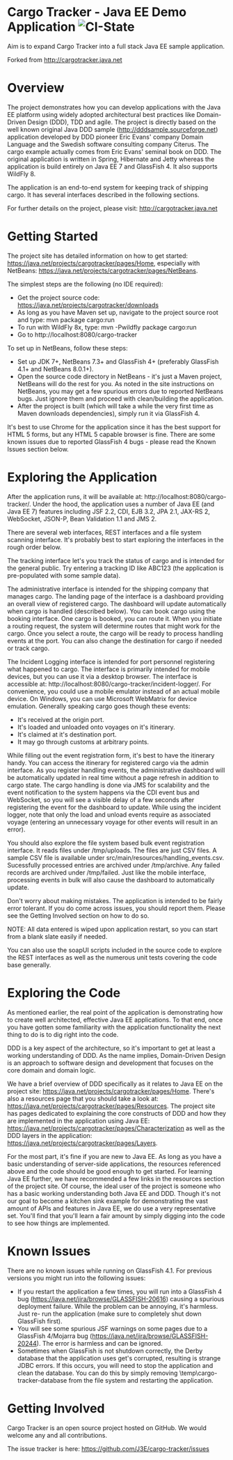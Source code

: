 
Cargo Tracker - Java EE Demo Application ![CI-State](https://travis-ci.org/J3E/cargo-tracker.svg?branch=master)
==========================================
Aim is to expand Cargo Tracker into a full stack Java EE sample application.

Forked from http://cargotracker.java.net

Overview
========
The project demonstrates how you can develop applications with the Java EE
platform using widely adopted architectural best practices like Domain-Driven
Design (DDD), TDD and agile. The project is directly based on the well known
original Java DDD sample (http://dddsample.sourceforge.net) application
developed by DDD pioneer Eric Evans' company Domain Language and the Swedish
software consulting company Citerus. The cargo example actually comes from
Eric Evans' seminal book on DDD. The original application is written in Spring,
Hibernate and Jetty whereas the application is build entirely on Java EE 7 and
GlassFish 4. It also supports WildFly 8.

The application is an end-to-end system for keeping track of shipping cargo. It
has several interfaces described in the following sections.

For further details on the project, please visit:
http://cargotracker.java.net

Getting Started
===============
The project site has detailed information on how to get started:
https://java.net/projects/cargotracker/pages/Home, especially with NetBeans:
https://java.net/projects/cargotracker/pages/NetBeans.

The simplest steps are the following (no IDE required):

* Get the project source code: https://java.net/projects/cargotracker/downloads
* As long as you have Maven set up, navigate to the project source root and
  type: mvn package cargo:run
* To run with WildFly 8x, type: mvn -Pwildfly package cargo:run
* Go to http://localhost:8080/cargo-tracker

To set up in NetBeans, follow these steps:

* Set up JDK 7+, NetBeans 7.3+ and GlassFish 4+
  (preferably GlassFish 4.1+ and NetBeans 8.0.1+).
* Open the source code directory in NetBeans - it's just a Maven project,
  NetBeans will do the rest for you. As noted in the site instructions on
  NetBeans, you may get a few spurious errors due to reported NetBeans bugs.
  Just ignore them and proceed with clean/building the application.
* After the project is built (which will take a while the very first time as
  Maven downloads dependencies), simply run it via GlassFish 4.

It's best to use Chrome for the application since it has the best support for
HTML 5 forms, but any HTML 5 capable browser is fine. There are some known
issues due to reported GlassFish 4 bugs - please read the Known Issues section
below.

Exploring the Application
=========================
After the application runs, it will be available at:
http://localhost:8080/cargo-tracker/. Under the hood, the application uses a
number of Java EE (and Java EE 7) features including JSF 2.2, CDI, EJB 3.2,
JPA 2.1, JAX-RS 2, WebSocket, JSON-P, Bean Validation 1.1 and JMS 2.

There are several web interfaces, REST interfaces and a file system scanning
interface. It's probably best to start exploring the interfaces in the rough
order below.

The tracking interface let's you track the status of cargo and is
intended for the general public. Try entering a tracking ID like ABC123 (the
application is pre-populated with some sample data).

The administrative interface is intended for the shipping company that manages
cargo. The landing page of the interface is a dashboard providing an overall
view of registered cargo. The dashboard will update automatically when cargo
is handled (described below). You can book cargo using the booking interface.
One cargo is booked, you can route it. When you initiate a routing request,
the system will determine routes that might work for the cargo. Once you select
a route, the cargo will be ready to process handling events at the port. You can
also change the destination for cargo if needed or track cargo.

The Incident Logging interface is intended for port personnel registering what
happened to cargo. The interface is primarily intended for mobile devices, but
you can use it via a desktop browser. The interface is accessible at:
http://localhost:8080/cargo-tracker/incident-logger/. For convenience, you
could use a mobile emulator instead of an actual mobile device. On Windows,
you can use Microsoft WebMatrix for device emulation. Generally speaking cargo
goes though these events:

* It's received at the origin port.
* It's loaded and unloaded onto voyages on it's itinerary.
* It's claimed at it's destination port.
* It may go through customs at arbitrary points.

While filling out the event registration form, it's best to have the itinerary
handy. You can access the itinerary for registered cargo via the admin interface.
As you register handling events, the administrative dashboard will be
automatically updated in real time without a page refresh in addition to cargo
state. The cargo handling is done via JMS for scalability and the event
notification to the system happens via the CDI event bus and WebSocket, so you
will see a visible delay of a few seconds after registering the event for the
dashboard to update. While using the incident logger, note that only the load
and unload events require as associated voyage (entering an unnecessary voyage
for other events will result in an  error).

You should also explore the file system based bulk event registration interface.
It reads files under /tmp/uploads. The files are just CSV files. A sample CSV
file is available under src/main/resources/handling_events.csv. Sucessfully
processed entries are archived under /tmp/archive. Any failed records are
archived under /tmp/failed. Just like the mobile interface, processing events
in bulk will also cause the dashboard to automatically update.

Don't worry about making mistakes. The application is intended to be fairly
error tolerant. If you do come across issues, you should report them. Please
see the Getting Involved section on how to do so.

NOTE: All data entered is wiped upon application restart, so you can start from
a blank slate easily if needed.

You can also use the soapUI scripts included in the source code to explore the
REST interfaces as well as the numerous unit tests covering the code base
generally.

Exploring the Code
==================
As mentioned earlier, the real point of the application is demonstrating how to
create well architected, effective Java EE applications. To that end, once you
have gotten some familiarity with the application functionality the next thing
to do is to dig right into the code.

DDD is a key aspect of the architecture, so it's important to get at least a
working understanding of DDD. As the name implies, Domain-Driven Design is an
approach to software design and development that focuses on the core domain and
domain logic.

We have a brief overview of DDD specifically as it relates to Java EE on the
project site: https://java.net/projects/cargotracker/pages/Home. There's also a
resources page that you should take a look at:
https://java.net/projects/cargotracker/pages/Resources. The project site has
pages dedicated to explaining the core constructs of DDD and how they are
implemented in the application using Java EE:
https://java.net/projects/cargotracker/pages/Characterization as well as the DDD
layers in the application: https://java.net/projects/cargotracker/pages/Layers.

For the most part, it's fine if you are new to Java EE. As long as you have a
basic understanding of server-side applications, the resources referenced above
and the code should be good enough to get started. For learning Java EE further,
we have recommended a few links in the resources section of the project site. Of
course, the ideal user of the project is someone who has a basic working
understanding both Java EE and DDD. Though it's not our goal to become a kitchen
sink example for demonstrating the vast amount of APIs and features in Java EE,
we do use a very representative set. You'll find that you'll learn a fair amount
by simply digging into the code to see how things are implemented.

Known Issues
============
There are no known issues while running on GlassFish 4.1. For previous versions
you might run into the following issues:

* If you restart the application a few times, you will run into a GlassFish 4
  bug (https://java.net/jira/browse/GLASSFISH-20616) causing a spurious
  deployment failure. While the problem can be annoying, it's harmless. Just re-
  run the application (make sure to completely shut down GlassFish first).
* You will see some spurious JSF warnings on some pages due to a GlassFish
  4/Mojarra bug (https://java.net/jira/browse/GLASSFISH-20244). The error is
  harmless and can be ignored.
* Sometimes when GlassFish is not shutdown correctly, the Derby database that
  the application uses get's corrupted, resulting is strange JDBC errors. If
  this occurs, you will need to stop the application and clean the database. You
  can do this by simply removing \temp\cargo-tracker-database from the file
  system and restarting the application.

Getting Involved
================
Cargo Tracker is an open source project hosted on GitHub. We would welcome any
and all contributions.

The issue tracker is here: https://github.com/J3E/cargo-tracker/issues
